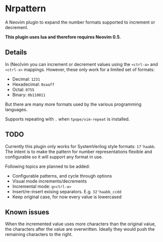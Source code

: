 # Nrpattern

A Neovim plugin to expand the number formats supported to increment or
decrement.

**This plugin uses lua and therefore requires Neovim 0.5.**

## Details

In (Neo)vim you can increment or decrement values using the `<ctrl-a>` and `<ctrl-x>`
mappings. However, these only work for a limited set of formats:

 * Decimal: `1231`
 * Hexadecimal: `0xaaff`
 * Octal: `0755`
 * Binary: `0b110011`

But there are many more formats used by the various programming languages.

Supports repeating with `.` when `tpope/vim-repeat` is installed.


## TODO

Currently this plugin only works for SystemVerilog style formats: `17'haabb`.
The intent is to make the pattern for number representations flexible and
configurable so it will support any format in use.

Following topics are planned to be added:

  * Configurable patterns, and cycle through options
  * Visual mode increments/decrements
  * Incremental mode: `g<ctrl-a>`
  * Insert/re-insert exising separators. E.g. `32'haabb_ccdd`
  * Keep original case, for now every value is lowercased


## Known issues

When the incremented value uses more characters than the original value, the
characters after the value are overwritten. Ideally they would push the remaining
characters to the right.


